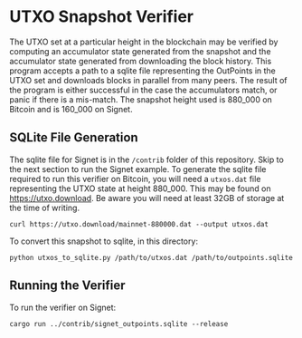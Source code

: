 # UTXO Snapshot Verifier

The UTXO set at a particular height in the blockchain may be verified by computing an accumulator state generated from the snapshot and the accumulator state generated from downloading the block history. This program accepts a path to a sqlite file representing the OutPoints in the UTXO set and downloads blocks in parallel from many peers. The result of the program is either successful in the case the accumulators match, or panic if there is a mis-match. The snapshot height used is 880_000 on Bitcoin and is 160_000 on Signet.

## SQLite File Generation

The sqlite file for Signet is in the `/contrib` folder of this repository. Skip to the next section to run the Signet example. To generate the sqlite file required to run this verifier on Bitcoin, you will need a `utxos.dat` file representing the UTXO state at height 880_000. This may be found on https://utxo.download. Be aware you will need at least 32GB of storage at the time of writing.

```
curl https://utxo.download/mainnet-880000.dat --output utxos.dat
```

To convert this snapshot to sqlite, in this directory:

```
python utxos_to_sqlite.py /path/to/utxos.dat /path/to/outpoints.sqlite
```

## Running the Verifier

To run the verifier on Signet:
```
cargo run ../contrib/signet_outpoints.sqlite --release
```
